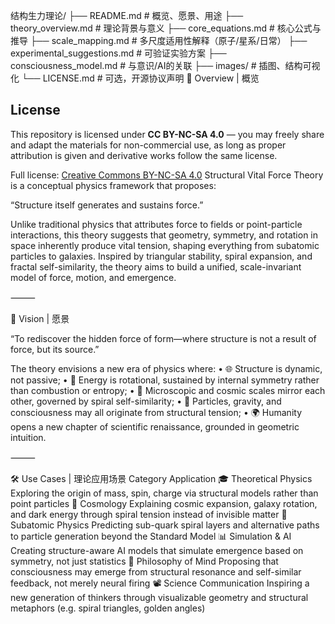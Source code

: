 结构生力理论/
├── README.md                  # 概览、愿景、用途
├── theory_overview.md        # 理论背景与意义
├── core_equations.md         # 核心公式与推导
├── scale_mapping.md          # 多尺度适用性解释（原子/星系/日常）
├── experimental_suggestions.md # 可验证实验方案
├── consciousness_model.md    # 与意识/AI的关联
├── images/                   # 插图、结构可视化
└── LICENSE.md                # 可选，开源协议声明
🌌 Overview | 概览
## License

This repository is licensed under **CC BY-NC-SA 4.0** — you may freely share and adapt the materials for non-commercial use, as long as proper attribution is given and derivative works follow the same license.

Full license: [Creative Commons BY-NC-SA 4.0](https://creativecommons.org/licenses/by-nc-sa/4.0/)
Structural Vital Force Theory is a conceptual physics framework that proposes:

“Structure itself generates and sustains force.”

Unlike traditional physics that attributes force to fields or point-particle interactions, this theory suggests that geometry, symmetry, and rotation in space inherently produce vital tension, shaping everything from subatomic particles to galaxies. Inspired by triangular stability, spiral expansion, and fractal self-similarity, the theory aims to build a unified, scale-invariant model of force, motion, and emergence.

⸻

🌠 Vision | 愿景

“To rediscover the hidden force of form—where structure is not a result of force, but its source.”

The theory envisions a new era of physics where:
	•	🌐 Structure is dynamic, not passive;
	•	🔁 Energy is rotational, sustained by internal symmetry rather than combustion or entropy;
	•	🧭 Microscopic and cosmic scales mirror each other, governed by spiral self-similarity;
	•	🧬 Particles, gravity, and consciousness may all originate from structural tension;
	•	🌍 Humanity opens a new chapter of scientific renaissance, grounded in geometric intuition.

⸻

🛠️ Use Cases | 理论应用场景
Category
Application
🎓 Theoretical Physics
Exploring the origin of mass, spin, charge via structural models rather than point particles
🔭 Cosmology
Explaining cosmic expansion, galaxy rotation, and dark energy through spiral tension instead of invisible matter
🧬 Subatomic Physics
Predicting sub-quark spiral layers and alternative paths to particle generation beyond the Standard Model
📊 Simulation & AI
Creating structure-aware AI models that simulate emergence based on symmetry, not just statistics
🧠 Philosophy of Mind
Proposing that consciousness may emerge from structural resonance and self-similar feedback, not merely neural firing
📽️ Science Communication
Inspiring a new generation of thinkers through visualizable geometry and structural metaphors (e.g. spiral triangles, golden angles)
